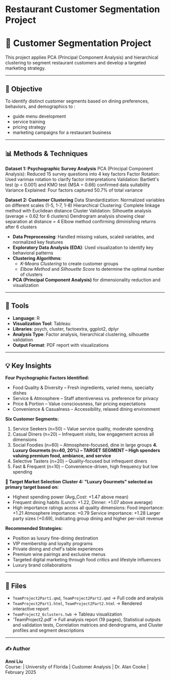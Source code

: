 # Restaurant Customer Segmentation Project
# 👥 Customer Segmentation Project

This project applies PCA (Principal Component Analysis) and hierarchical clustering to segment restaurant customers and develop a targeted marketing strategy.

---

## 🧠 Objective
To identify distinct customer segments based on dining preferences, behaviors, and demographics to : 
- guide menu development
- service training
- pricing strategy
- marketing campaigns for a restaurant business

---

## 📊 Methods & Techniques
**Dataset 1: Psychographic Survey Analysis**
PCA (Principal Component Analysis): Reduced 15 survey questions into 4 key factors
Factor Rotation: Used varimax rotation to clarify factor interpretations
Validation: Bartlett's test (p < 0.001) and KMO test (MSA = 0.66) confirmed data suitability
Variance Explained: Four factors captured 50.7% of total variance

**Dataset 2: Customer Clustering**
Data Standardization: Normalized variables on different scales (1-5, 1-7, 1-8)
Hierarchical Clustering: Complete linkage method with Euclidean distance
Cluster Validation:
  Silhouette analysis (average = 0.62 for 6 clusters)
  Dendrogram analysis showing clear separation at distance = 4
  Elbow method confirming diminishing returns after 6 clusters

- **Data Preprocessing**: Handled missing values, scaled variables, and normalized key features  
- **Exploratory Data Analysis (EDA)**: Used visualization to identify key behavioral patterns  
- **Clustering Algorithms**:
  - *K-Means Clustering* to create customer groups  
  - *Elbow Method* and *Silhouette Score* to determine the optimal number of clusters  
- **PCA (Principal Component Analysis)** for dimensionality reduction and visualization

---

## 🧰 Tools
- **Language**: R
- **Visualization Tool**: Tableau 
- **Libraries**: psych, cluster, factoextra, ggplot2, dplyr
- **Analysis Type**: Factor analysis, hierarchical clustering, silhouette validation
- **Output Format**: PDF report with visualizations

---

## 💡 Key Insights
**Four Psychographic Factors Identified:**
- Food Quality & Diversity – Fresh ingredients, varied menu, specialty dishes
- Service & Atmosphere – Staff attentiveness vs. preference for privacy
- Price & Portion – Value consciousness, fair pricing expectations
- Convenience & Casualness – Accessibility, relaxed dining environment

**Six Customer Segments:**
1. Service Seekers (n=50) – Value service quality, moderate spending
2. Casual Diners (n=20) – Infrequent visits, low engagement across all dimensions
3. Social Foodies (n=60) – Atmosphere-focused, dine in large groups
**4. Luxury Gourmets (n=40, 20%) – TARGET SEGMENT – High spenders valuing premium food, ambiance, and service**
5. Selective Tasters (n=20) – Quality-focused but infrequent diners
6. Fast & Frequent (n=10) – Convenience-driven, high frequency but low spending

**🎯 Target Market Selection**
**Cluster 4: "Luxury Gourmets" selected as primary target based on:**
- Highest spending power (Avg_Cost: +1.47 above mean)
- Frequent dining habits (Lunch: +1.22, Dinner: +1.07 above average)
- High importance ratings across all quality dimensions:
    Food importance: +1.21
    Atmosphere importance: +0.79
    Service importance: +1.28
Larger party sizes (+0.69), indicating group dining and higher per-visit revenue

**Recommended Strategies:**
-  Position as luxury fine-dining destination
-  VIP membership and loyalty programs
-  Private dining and chef's table experiences
-  Premium wine pairings and exclusive menus
-  Targeted digital marketing through food critics and lifestyle influencers
-  Luxury brand collaborations
---

## 📁 Files
- `TeamProject2Part1.qmd`, `TeamProject2Part2.qmd` → Full code and analysis  
- `TeamProject2Part1.html`, `TeamProject2Part2.html` → Rendered interactive report
- `TeamProject2_6clusters.twb` → Tableau visualization 
- 'TeamProject2.pdf`→ Full analysis report (19 pages), Statistical outputs and validation tests,  Correlation matrices and dendrograms, and   Cluster profiles and segment descriptions

---
### ✍️ Author
**Anni Liu**  
Course: | University of Florida | Customer Analysis | Dr. Alan Cooke | February 2025

